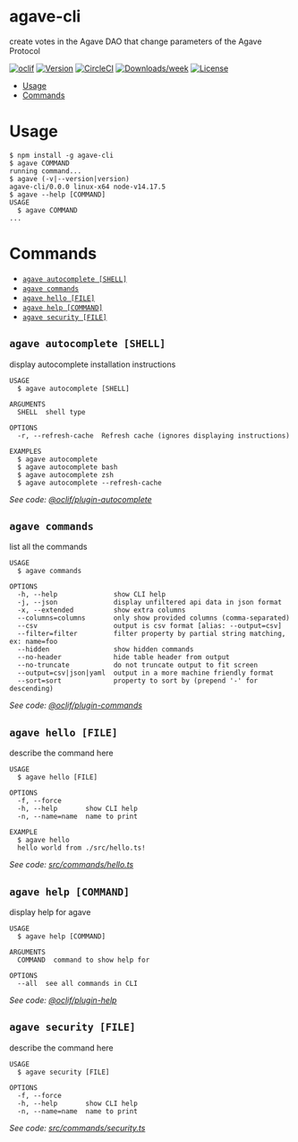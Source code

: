 agave-cli
=========

create votes in the Agave DAO that change parameters of the Agave Protocol

[![oclif](https://img.shields.io/badge/cli-oclif-brightgreen.svg)](https://oclif.io)
[![Version](https://img.shields.io/npm/v/agave-cli.svg)](https://npmjs.org/package/agave-cli)
[![CircleCI](https://circleci.com/gh/HoneyIsMoney/agave-cli/tree/master.svg?style=shield)](https://circleci.com/gh/HoneyIsMoney/agave-cli/tree/master)
[![Downloads/week](https://img.shields.io/npm/dw/agave-cli.svg)](https://npmjs.org/package/agave-cli)
[![License](https://img.shields.io/npm/l/agave-cli.svg)](https://github.com/HoneyIsMoney/agave-cli/blob/master/package.json)

<!-- toc -->
* [Usage](#usage)
* [Commands](#commands)
<!-- tocstop -->
# Usage
<!-- usage -->
```sh-session
$ npm install -g agave-cli
$ agave COMMAND
running command...
$ agave (-v|--version|version)
agave-cli/0.0.0 linux-x64 node-v14.17.5
$ agave --help [COMMAND]
USAGE
  $ agave COMMAND
...
```
<!-- usagestop -->
# Commands
<!-- commands -->
* [`agave autocomplete [SHELL]`](#agave-autocomplete-shell)
* [`agave commands`](#agave-commands)
* [`agave hello [FILE]`](#agave-hello-file)
* [`agave help [COMMAND]`](#agave-help-command)
* [`agave security [FILE]`](#agave-security-file)

## `agave autocomplete [SHELL]`

display autocomplete installation instructions

```
USAGE
  $ agave autocomplete [SHELL]

ARGUMENTS
  SHELL  shell type

OPTIONS
  -r, --refresh-cache  Refresh cache (ignores displaying instructions)

EXAMPLES
  $ agave autocomplete
  $ agave autocomplete bash
  $ agave autocomplete zsh
  $ agave autocomplete --refresh-cache
```

_See code: [@oclif/plugin-autocomplete](https://github.com/oclif/plugin-autocomplete/blob/v0.3.0/src/commands/autocomplete/index.ts)_

## `agave commands`

list all the commands

```
USAGE
  $ agave commands

OPTIONS
  -h, --help              show CLI help
  -j, --json              display unfiltered api data in json format
  -x, --extended          show extra columns
  --columns=columns       only show provided columns (comma-separated)
  --csv                   output is csv format [alias: --output=csv]
  --filter=filter         filter property by partial string matching, ex: name=foo
  --hidden                show hidden commands
  --no-header             hide table header from output
  --no-truncate           do not truncate output to fit screen
  --output=csv|json|yaml  output in a more machine friendly format
  --sort=sort             property to sort by (prepend '-' for descending)
```

_See code: [@oclif/plugin-commands](https://github.com/oclif/plugin-commands/blob/v1.3.0/src/commands/commands.ts)_

## `agave hello [FILE]`

describe the command here

```
USAGE
  $ agave hello [FILE]

OPTIONS
  -f, --force
  -h, --help       show CLI help
  -n, --name=name  name to print

EXAMPLE
  $ agave hello
  hello world from ./src/hello.ts!
```

_See code: [src/commands/hello.ts](https://github.com/HoneyIsMoney/agave-cli/blob/v0.0.0/src/commands/hello.ts)_

## `agave help [COMMAND]`

display help for agave

```
USAGE
  $ agave help [COMMAND]

ARGUMENTS
  COMMAND  command to show help for

OPTIONS
  --all  see all commands in CLI
```

_See code: [@oclif/plugin-help](https://github.com/oclif/plugin-help/blob/v3.2.3/src/commands/help.ts)_

## `agave security [FILE]`

describe the command here

```
USAGE
  $ agave security [FILE]

OPTIONS
  -f, --force
  -h, --help       show CLI help
  -n, --name=name  name to print
```

_See code: [src/commands/security.ts](https://github.com/HoneyIsMoney/agave-cli/blob/v0.0.0/src/commands/security.ts)_
<!-- commandsstop -->
